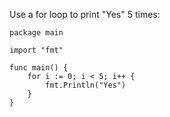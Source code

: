 Use a for loop to print "Yes" 5 times:

    package main
    
    import "fmt"
    
    func main() {
        for i := 0; i < 5; i++ {
            fmt.Println("Yes")
        }
    }

